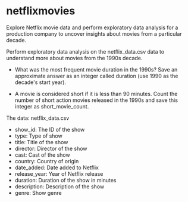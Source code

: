 # netflixmovies
Explore Netflix movie data and perform exploratory data analysis for a production company to uncover insights about movies from a particular decade.

Perform exploratory data analysis on the netflix_data.csv data to understand more about movies from the 1990s decade.

 * What was the most frequent movie duration in the 1990s? Save an approximate answer as an integer called duration (use 1990 as the decade's start year).

 * A movie is considered short if it is less than 90 minutes. Count the number of short action movies released in the 1990s and save this integer as short_movie_count.


The data: netflix_data.csv
 * show_id:	The ID of the show
 * type:	Type of show
 * title:	Title of the show
 * director:	Director of the show
 * cast:	Cast of the show
 * country:	Country of origin
 * date_added:	Date added to Netflix
 * release_year:	Year of Netflix release
 * duration:	Duration of the show in minutes
 * description:	Description of the show
 * genre:	Show genre
